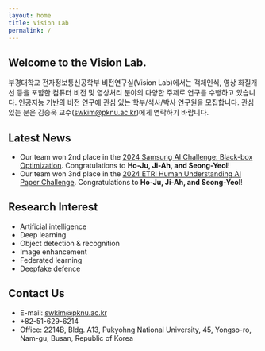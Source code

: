 ```yaml
---
layout: home
title: Vision Lab
permalink: /
---
```


## Welcome to the Vision Lab.

부경대학교 전자정보통신공학부 비전연구실(Vision Lab)에서는 객체인식, 영상 화질개선 등을 포함한 컴퓨터 비전 및 영상처리 분야의 다양한 주제로 연구를 수행하고 있습니다. 인공지능 기반의 비전 연구에 관심 있는 학부/석사/박사 연구원을 모집합니다. 관심 있는 분은 김승욱 교수(<swkim@pknu.ac.kr>)에게 연락하기 바랍니다.

## Latest News

- Our team won 2nd place in the [2024 Samsung AI Challenge: Black-box Optimization](https://dacon.io/competitions/official/236323/overview/description). Congratulations to **Ho-Ju, Ji-Ah, and Seong-Yeol**!
- Our team won 3nd place in the [2024 ETRI Human Understanding AI Paper Challenge](https://aifactory.space/task/2790/overview). Congratulations to **Ho-Ju, Ji-Ah, and Seong-Yeol**!

## Research Interest

- Artificial intelligence
- Deep learning
- Object detection & recognition
- Image enhancement
- Federated learning
- Deepfake defence

## Contact Us

-  E-mail: <swkim@pknu.ac.kr>
-  +82-51-629-6214
-  Office: 2214B, Bldg. A13, Pukyohng National University, 45, Yongso-ro, Nam-gu, Busan, Republic of Korea
